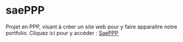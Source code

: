 # saePPP
Projet en PPP, visant à créer un site web pour y faire apparaitre notre portfolio.
Cliquez ici pour y accéder : [SaePPP](https://fisiog.github.io/saePPP)
